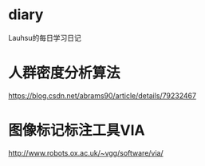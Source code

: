 # diary
Lauhsu的每日学习日记
# 人群密度分析算法  
https://blog.csdn.net/abrams90/article/details/79232467
# 图像标记标注工具VIA
http://www.robots.ox.ac.uk/~vgg/software/via/
